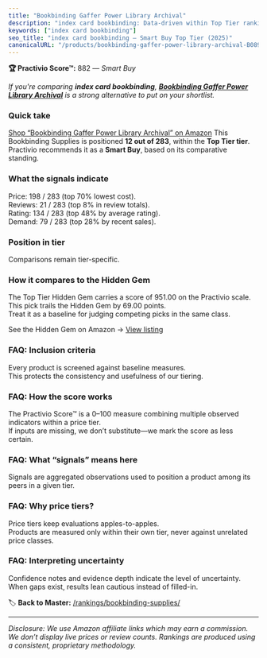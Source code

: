 ```yaml
---
title: "Bookbinding Gaffer Power Library Archival"
description: "index card bookbinding: Data-driven within Top Tier ranking using the Practivio Score™. Positioned by quality, value, demand, findability, momentum."
keywords: ["index card bookbinding"]
seo_title: "index card bookbinding — Smart Buy Top Tier (2025)"
canonicalURL: "/products/bookbinding-gaffer-power-library-archival-B089755494/"
---
```


**🏆 Practivio Score™:** 882 — _Smart Buy_


*If you're comparing **index card bookbinding**, **[Bookbinding Gaffer Power Library Archival](https://www.amazon.com/dp/B089755494?tag=practivio-20)** is a strong alternative to put on your shortlist.*
### Quick take
[Shop “Bookbinding Gaffer Power Library Archival” on Amazon](https://www.amazon.com/dp/B089755494?tag=practivio-20)
This Bookbinding Supplies is positioned **12 out of 283**, within the **Top Tier tier**.  
Practivio recommends it as a **Smart Buy**, based on its comparative standing.

### What the signals indicate
Price: 198 / 283 (top 70% lowest cost).  
Reviews: 21 / 283 (top 8% in review totals).  
Rating: 134 / 283 (top 48% by average rating).  
Demand: 79 / 283 (top 28% by recent sales).

### Position in tier
Comparisons remain tier-specific.

### How it compares to the Hidden Gem
The Top Tier Hidden Gem carries a score of 951.00 on the Practivio scale.  
This pick trails the Hidden Gem by 69.00 points.  
Treat it as a baseline for judging competing picks in the same class.  

See the Hidden Gem on Amazon → [View listing](https://www.amazon.com/dp/B07N2HC76V?tag=practivio-20)

### FAQ: Inclusion criteria
Every product is screened against baseline measures.  
This protects the consistency and usefulness of our tiering.

### FAQ: How the score works
The Practivio Score™ is a 0–100 measure combining multiple observed indicators within a price tier.  
If inputs are missing, we don’t substitute—we mark the score as less certain.

### FAQ: What “signals” means here
Signals are aggregated observations used to position a product among its peers in a given tier.

### FAQ: Why price tiers?
Price tiers keep evaluations apples-to-apples.  
Products are measured only within their own tier, never against unrelated price classes.

### FAQ: Interpreting uncertainty
Confidence notes and evidence depth indicate the level of uncertainty.  
When gaps exist, results lean cautious instead of filled-in.


🏷️ **Back to Master:** [/rankings/bookbinding-supplies/](/rankings/bookbinding-supplies/)

---
_Disclosure: We use Amazon affiliate links which may earn a commission. We don’t display live prices or review counts. Rankings are produced using a consistent, proprietary methodology._

